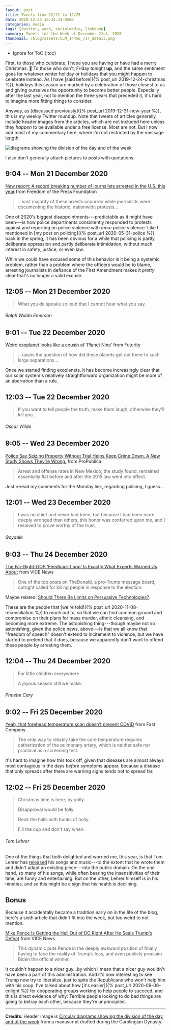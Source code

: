 ```yaml
---
layout: post
title: Tweets from 12/21 to 12/25
date: 2020-12-25 16:34:34-0500
categories: media
tags: [twitter, week, socialmedia, linkdump]
summary: Tweets for the Week of December 21st, 2020
thumbnail: /blog/assets/CLM_14456_71r_detail.png
---
```


* Ignore for ToC
{:toc}

First, to those who celebrate, I hope you are having or have had a merry Christmas. 🎄 To those who don't, Friday tonight **up**, and the same sentiment goes for whatever winter holiday or holidays that you might happen to celebrate instead.  As I have [said before]({% post_url 2019-12-24-christmas %}), holidays this season are marked by a celebration of those closest to us and giving ourselves the opportunity to become better people.  Especially after the last year, not to mention the three years that preceded it, it's hard to imagine more fitting things to consider.

Anyway, as [discussed previously]({% post_url 2019-12-31-new-year %}), this is my weekly Twitter roundup.  Note that tweets of articles generally include header images from the articles, which are not included here unless they *happen* to be available under a free license.  Most are not.  But I now add most of my commentary here, where I'm not restricted by the message length.

![diagrams showing the division of the day and of the week](/blog/assets/CLM_14456_71r_detail.png "diagrams showing the division of the day and of the week")

I also don't generally attach pictures to posts with quotations.

## 9:04 -- Mon 21 December 2020

[<i class="fab fa-twitter-square"></i>](https://jcolag.github.io/twitter/1341202798982021120) [New report: A record breaking number of journalists arrested in the U.S. this year](https://freedom.press/news/2020-report-journalists-arrested-us/) from Freedom of the Press Foundation

 > ...vast majority of these arrests occurred while journalists were documenting the historic, nationwide protests...

One of 2020's biggest disappointments---predictable as it might have been---is how police departments consistently responded to protests against and reporting on police violence with *more* police violence.  Like I mentioned in [my post on policing]({% post_url 2020-05-31-police %}), back in the spring, it has been obvious for a while that policing is partly deliberate oppression and partly deliberate intimidation, without much interest in safety, justice, or even law.

While we could have excused some of this behavior is it being a systemic problem, rather than a problem where the officers would be to blame, arresting journalists in defiance of the First Amendment makes it *pretty* clear that's no longer a valid excuse.

## 12:05 -- Mon 21 December 2020

[<i class="fab fa-twitter"></i>](https://jcolag.github.io/twitter/1341075281755447299)

 > What you do speaks so loud that I cannot hear what you say.

###### Ralph Waldo Emerson

## 9:01 -- Tue 22 December 2020

[<i class="fab fa-twitter-square"></i>](https://jcolag.github.io/twitter/1341383238107852800) [Weird exoplanet looks like a cousin of ‘Planet Nine’](https://www.futurity.org/planet-nine-exoplanet-2486802-2/) from Futurity

 > ...raises the question of how did these planets get out there to such large separations...

Once we started finding exoplanets, it has become increasingly clear that our solar system's relatively straightforward organization might be more of an aberration than a rule.

## 12:03 -- Tue 22 December 2020

[<i class="fab fa-twitter"></i>](https://jcolag.github.io/twitter/1341429039873966081)

 > If you want to tell people the truth, make them laugh, otherwise they'll kill you.

###### Oscar Wilde

## 9:05 -- Wed 23 December 2020

[<i class="fab fa-twitter-square"></i>](https://jcolag.github.io/twitter/1341746632694611969) [Police Say Seizing Property Without Trial Helps Keep Crime Down. A New Study Shows They’re Wrong.](https://www.propublica.org/article/police-say-seizing-property-without-trial-helps-keep-crime-down-a-new-study-shows-theyre-wrong#1017650) from ProPublica

 > Arrest and offense rates in New Mexico, the study found, remained essentially flat before and after the 2015 law went into effect.

Just reread my comments for the Monday link, regarding policing, I guess...

## 12:01 -- Wed 23 December 2020

[<i class="fab fa-twitter"></i>](https://jcolag.github.io/twitter/1341790924335009799)

 > I was no chief and never had been, but because I had been more deeply wronged than others, this honor was conferred upon me, and I resolved to prove worthy of the trust.

###### Goyaałé

## 9:03 -- Thu 24 December 2020

[<i class="fab fa-twitter-square"></i>](https://jcolag.github.io/twitter/1342108517197606913) [The Far-Right-GOP 'Feedback Loop' Is Exactly What Experts Warned Us About](https://www.vice.com/en/article/xgza73/the-far-right-gop-feedback-loop-is-exactly-what-experts-warned-us-about) from VICE News

 > One of the top posts on TheDonald, a pro-Trump message board, outright called for killing people in response to the election.

Maybe related: [Should There Be Limits on Persuasive Technologies?](https://www.schneier.com/blog/archives/2020/12/should-there-be-limits-on-persuasive-technologies.html).

These are the people that [we're told]({% post_url 2020-11-08-reconciliation %}) to reach out to, so that we can find common ground and compromise on their plans for mass murder, ethnic cleansing, and becoming more extreme.  The astonishing thing---though maybe not so astonishing, given the police news, above---is that we all know that "freedom of speech" doesn't extend to incitement to violence, but we have started to pretend that it does, because we apparently don't want to offend these people by arresting them.

## 12:04 -- Thu 24 December 2020

[<i class="fab fa-twitter"></i>](https://jcolag.github.io/twitter/1342154067477295105)

 > For little children everywhere
 >
 > A joyous season still we make.

###### Phoebe Cary

## 9:02 -- Fri 25 December 2020

[<i class="fab fa-twitter-square"></i>](https://jcolag.github.io/twitter/1342470653467787266) [Yeah, that forehead temperature scan doesn’t prevent COVID](https://www.fastcompany.com/90587121/yeah-that-forehead-temperature-scan-doesnt-prevent-covid) from Fast Company

 > The only way to reliably take the core temperature requires catherization of the pulmonary artery, which is neither safe nor practical as a screening test.

It's hard to imagine how this took off, given that diseases are almost always most contagious in the days *before* symptoms appear, because a disease that only spreads after there are warning signs tends not to spread far.

## 12:02 -- Fri 25 December 2020

[<i class="fab fa-twitter"></i>](https://jcolag.github.io/twitter/1342515951741243393)

 > Christmas time is here, by golly.
 >
 > Disapproval would be folly.
 >
 > Deck the halls with hunks of holly.
 >
 > Fill the cup and don't say when.

###### Tom Lehrer

One of the things that both delighted and worried me, this year, is that Tom Lehrer has [released](https://tomlehrersongs.com/) his songs and music---to the extent that he wrote them and didn't adapt an existing piece---into the public domain.  On the one hand, so many of his songs, while often bearing the insensitivities of their time, are funny and entertaining.  But on the other, Lehrer himself is in his nineties, and so this might be a sign that his health is declining.

## Bonus

Because it accidentally became a tradition early on in the life of the blog, here's a sixth article that didn't fit into the week, but too weird to not mention.

<i class="fas fa-square"></i> [Mike Pence Is Getting the Hell Out of DC Right After He Seals Trump's Defeat](https://www.vice.com/en/article/m7a9a8/mike-pence-is-getting-the-hell-out-of-dc-right-after-he-seals-trumps-defeat) from VICE News

 > This dynamic puts Pence in the deeply awkward position of finally having to face the reality of Trump’s loss, and even publicly proclaim Biden the official winner.

It couldn't happen to a nicer guy...by which I mean that a nicer guy wouldn't have been a part of this administration.  And it's now interesting to see Trump now try to liberalize, just to spite the Republicans who won't help him with his coup.  I've talked about how [it's easier]({% post_url 2020-09-06-enlight %}) for cooperating groups working to help people to succeed, and this is direct evidence of why:  Terrible people looking to do bad things are going to betray each other, because they're unprincipled.

* * *

**Credits**:  Header image is [Circular diagrams showing the division of the day and of the week](https://en.wikipedia.org/wiki/Week#/media/File:CLM_14456_71r_detail.jpg) from a manuscript drafted during the Carolingian Dynasty.
